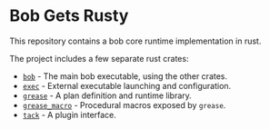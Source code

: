 # Bob Gets Rusty
This repository contains a bob core runtime implementation in rust.

The project includes a few separate rust crates:
* [`bob`](bob) - The main bob executable, using the other crates.
* [`exec`](exec) - External executable launching and configuration.
* [`grease`](grease) - A plan definition and runtime library.
* [`grease_macro`](grease_macro) - Procedural macros exposed by `grease`.
* [`tack`](tack) - A plugin interface.

